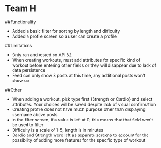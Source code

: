 # Team H

##Functionality 
- Added a basic filter for sorting by length and difficulty 
- Added a profile screen so a user can create a profile 

##Limitations 
- Only ran and tested on API 32 
- When creating workouts, must add attributes for specific kind of workout before entering other fields or they will disappear due to lack of data persistence
- Feed can only show 3 posts at this time, any additional posts won't show up


##Other
- When adding a workout, pick type first {Strength or Cardio} and select attributes. Your choices will be saved despite lack of visual confirmation 
- Creating profile does not have much purpose other than displaying username above posts
- In the filter screen, if a value is left at 0, this means that that field won't be used to filter
- Difficulty is a scale of 1-5, length is in minutes 
- Cardio and Strength were left as separate screens to account for the possibility of adding more features for the specific type of workout